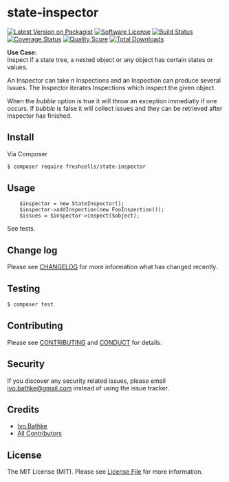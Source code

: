 # state-inspector

[![Latest Version on Packagist][ico-version]][link-packagist]
[![Software License][ico-license]](LICENSE.md)
[![Build Status][ico-ghactions]][link-ghactions]
[![Coverage Status][ico-scrutinizer]][link-scrutinizer]
[![Quality Score][ico-code-quality]][link-code-quality]
[![Total Downloads][ico-downloads]][link-downloads]

**Use Case:**  
Inspect if a state tree, a nested object or any object has certain states or values.


An Inspector can take n Inspections and an Inspection can produce several Issues.
The Inspector iterates Inspections which inspect the given object.  

When the *bubble* option is true it will throw an exception immediatly if one occurs.
If *bubble* is false it will collect issues and they can be retrieved after Inspector has finished.


## Install

Via Composer

``` bash
$ composer require freshcells/state-inspector
```

## Usage

        $inspector = new StateInspector();
        $inspector->addInspection(new FooInspection());
        $issues = $inspector->inspect($object);

See tests.

## Change log

Please see [CHANGELOG](CHANGELOG.md) for more information what has changed recently.

## Testing

``` bash
$ composer test
```

## Contributing

Please see [CONTRIBUTING](CONTRIBUTING.md) and [CONDUCT](CONDUCT.md) for details.

## Security

If you discover any security related issues, please email ivo.bathke@gmail.com instead of using the issue tracker.

## Credits

- [Ivo Bathke][link-author]
- [All Contributors][link-contributors]

## License

The MIT License (MIT). Please see [License File](LICENSE.md) for more information.

[ico-version]: https://img.shields.io/packagist/v/freshcells/state-inspector.svg?style=flat-square
[ico-license]: https://img.shields.io/badge/license-MIT-brightgreen.svg?style=flat-square
[ico-ghactions]: https://github.com/freshcells/state-inspector/actions/workflows/main.yml/badge.svg
[ico-scrutinizer]: https://img.shields.io/scrutinizer/coverage/g/freshcells/state-inspector.svg?style=flat-square
[ico-code-quality]: https://img.shields.io/scrutinizer/g/freshcells/state-inspector.svg?style=flat-square
[ico-downloads]: https://img.shields.io/packagist/dt/freshcells/state-inspector.svg?style=flat-square

[link-packagist]: https://packagist.org/packages/freshcells/state-inspector
[link-ghactions]: https://github.com/freshcells/state-inspector/actions
[link-scrutinizer]: https://scrutinizer-ci.com/g/freshcells/state-inspector/code-structure
[link-code-quality]: https://scrutinizer-ci.com/g/freshcells/state-inspector
[link-downloads]: https://packagist.org/packages/freshcells/state-inspector
[link-author]: https://github.com/freshcells
[link-contributors]: ../../contributors
